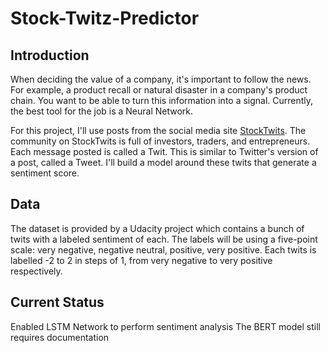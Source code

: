 # Stock-Twitz-Predictor

## Introduction
When deciding the value of a company, it's important to follow the news. For example, a product recall or natural disaster in a company's product chain. You want to be able to turn this information into a signal. Currently, the best tool for the job is a Neural Network. 

For this project, I'll use posts from the social media site [StockTwits](https://en.wikipedia.org/wiki/StockTwits). The community on StockTwits is full of investors, traders, and entrepreneurs. Each message posted is called a Twit. This is similar to Twitter's version of a post, called a Tweet. I'll build a model around these twits that generate a sentiment score.


## Data
The dataset is provided by a Udacity project which contains a bunch of twits with a labeled sentiment of each. The labels will be using a five-point scale: very negative, negative neutral, positive, very positive. Each twits is labelled -2 to 2 in steps of 1, from very negative to very positive respectively. 

## Current Status
Enabled LSTM Network to perform sentiment analysis
The BERT model still requires documentation
